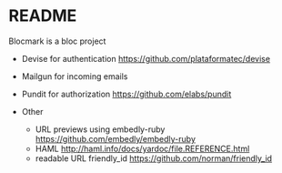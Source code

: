 # README

Blocmark is a bloc project

* Devise for authentication 	https://github.com/plataformatec/devise 

* Mailgun for incoming emails

* Pundit for authorization 	https://github.com/elabs/pundit 

* Other 
	* URL previews using  embedly-ruby 	https://github.com/embedly/embedly-ruby 
	* HAML 	http://haml.info/docs/yardoc/file.REFERENCE.html 
	* readable URL friendly_id 	https://github.com/norman/friendly_id
